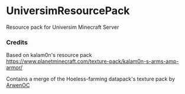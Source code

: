 # UniversimResourcePack
Resource pack for Universim Minecraft Server

### Credits
Based on kalam0n's resource pack  
https://www.planetminecraft.com/texture-pack/kalam0n-s-arms-amp-armor/

Contains a merge of the Hoeless-farming datapack's texture pack by [ArwenOC](https://www.planetminecraft.com/member/arwenoc/)